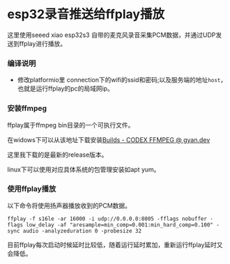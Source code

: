 # esp32录音推送给ffplay播放

这里使用seeed xiao esp32s3 自带的麦克风录音采集PCM数据，并通过UDP发送到ffplay进行播放。



### 编译说明

* 修改platformio里 connection下的wifi的ssid和密码;以及服务端的地址`host`，也就是运行ffplay的pc的局域网ip。

### 安装ffmpeg

ffplay属于ffmpeg bin目录的一个可执行文件。

在widows下可以从该地址下载安装[Builds - CODEX FFMPEG @ gyan.dev](https://www.gyan.dev/ffmpeg/builds/)

这里我下载的是最新的release版本。

linux下可以使用对应具体系统的包管理安装如apt yum。



### 使用ffplay播放

以下命令将使用扬声器播放收到的PCM数据。

```shell
ffplay -f s16le -ar 16000 -i udp://0.0.0.0:8005 -fflags nobuffer -flags low_delay -af "aresample=min_comp=0.001:min_hard_comp=0.100" -sync audio -analyzeduration 0 -probesize 32
```



目前ffplay每次启动时候延时比较低，随着运行延时累加，重新运行ffplay延时又会降低。